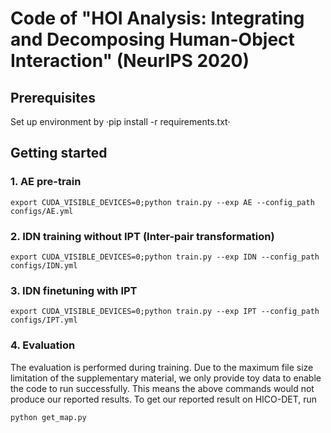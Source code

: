 # Code of "HOI Analysis: Integrating and Decomposing Human-Object Interaction" (NeurIPS 2020)

## Prerequisites

Set up environment by ·pip install -r requirements.txt·

## Getting started

### 1. AE pre-train

```shell
export CUDA_VISIBLE_DEVICES=0;python train.py --exp AE --config_path configs/AE.yml
```

### 2. IDN training without IPT (Inter-pair transformation)

```shell
export CUDA_VISIBLE_DEVICES=0;python train.py --exp IDN --config_path configs/IDN.yml
```

### 3. IDN finetuning with IPT

```shell
export CUDA_VISIBLE_DEVICES=0;python train.py --exp IPT --config_path configs/IPT.yml
```


### 4. Evaluation

The evaluation is performed during training. 
Due to the maximum file size limitation of the supplementary material, we only provide toy data to enable the code to run successfully. 
This means the above commands would not produce our reported results. 
To get our reported result on HICO-DET, run 

```
python get_map.py
```
